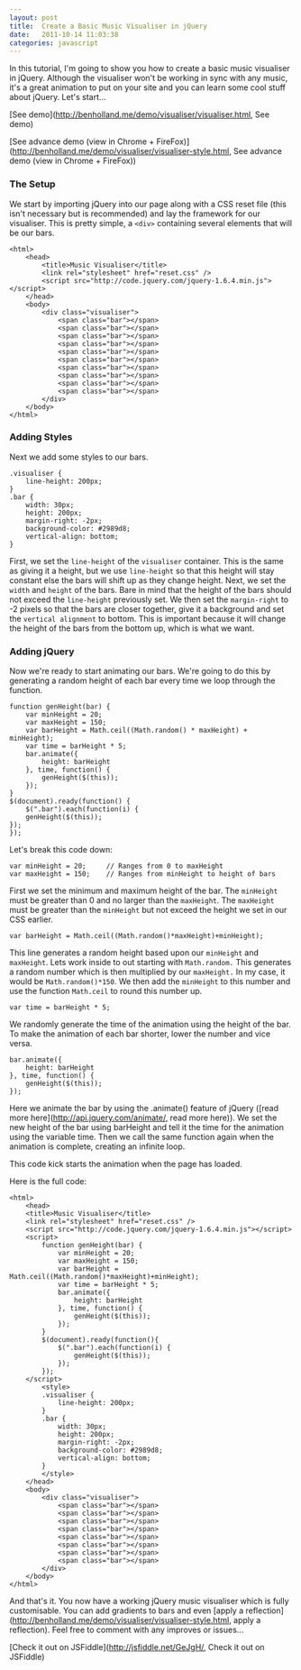 ```yaml
---
layout: post
title:  Create a Basic Music Visualiser in jQuery
date:   2011-10-14 11:03:38
categories: javascript
---
```


In this tutorial, I'm going to show you how to create a basic music visualiser in jQuery. Although the visualiser won't be working in sync with any music, it's a great animation to put on your site and you can learn some cool stuff about jQuery. Let's start...

[See demo](http://benholland.me/demo/visualiser/visualiser.html, See demo)

[See advance demo (view in Chrome + FireFox)](http://benholland.me/demo/visualiser/visualiser-style.html, See advance demo (view in Chrome + FireFox))

### The Setup
We start by importing jQuery into our page along with a CSS reset file (this isn't necessary but is recommended) and lay the framework for our visualiser. This is pretty simple, a `<div>` containing several elements that will be our bars.

    <html>
        <head>
            <title>Music Visualiser</title>
            <link rel="stylesheet" href="reset.css" />
            <script src="http://code.jquery.com/jquery-1.6.4.min.js"></script>
        </head>
        <body>
            <div class="visualiser">
                <span class="bar"></span>
                <span class="bar"></span>
                <span class="bar"></span>
                <span class="bar"></span>
                <span class="bar"></span>
                <span class="bar"></span>
                <span class="bar"></span>
                <span class="bar"></span>
                <span class="bar"></span>
                <span class="bar"></span>
            </div>
        </body>
    </html>

### Adding Styles
Next we add some styles to our bars.

    .visualiser {
        line-height: 200px;
    }
    .bar {
        width: 30px;
        height: 200px;
        margin-right: -2px;
        background-color: #2989d8;
        vertical-align: bottom;
    }

First, we set the `line-height` of the `visualiser` container. This is the same as giving it a height, but we use `line-height` so that this height will stay constant else the bars will shift up as they change height. Next, we set the `width` and `height` of the bars. Bare in mind that the height of the bars should not exceed the `line-height` previously set. We then set the `margin-right` to -2 pixels so that the bars are closer together, give it a background and set the `vertical alignment` to bottom. This is important because it will change the height of the bars from the bottom up, which is what we want.

### Adding jQuery
Now we're ready to start animating our bars. We're going to do this by generating a random height of each bar every time we loop through the function.

    function genHeight(bar) {
        var minHeight = 20;
        var maxHeight = 150;
        var barHeight = Math.ceil((Math.random() * maxHeight) + minHeight);
        var time = barHeight * 5;
        bar.animate({
            height: barHeight
        }, time, function() {
            genHeight($(this));
        });
    }
    $(document).ready(function() {
        $(".bar").each(function(i) {
        genHeight($(this));
    });
    });

Let's break this code down:

    var minHeight = 20;     // Ranges from 0 to maxHeight
    var maxHeight = 150;    // Ranges from minHeight to height of bars

First we set the minimum and maximum height of the bar. The `minHeight` must be greater than 0 and no larger than the `maxHeight`. The `maxHeight` must be greater than the `minHeight` but not exceed the height we set in our CSS earlier.

    var barHeight = Math.ceil((Math.random()*maxHeight)+minHeight);

This line generates a random height based upon our `minHeight` and `maxHeight`. Lets work inside to out starting with `Math.random.` This generates a random number which is then multiplied by our `maxHeight.` In my case, it would be `Math.random()*150`. We then add the `minHeight` to this number and use the function `Math.ceil` to round this number up.

    var time = barHeight * 5;

We randomly generate the time of the animation using the height of the bar. To make the animation of each bar shorter, lower the number and vice versa.

    bar.animate({
        height: barHeight
    }, time, function() {
        genHeight($(this));
    });

Here we animate the bar by using the .animate() feature of jQuery ([read more here](http://api.jquery.com/animate/, read more here)). We set the new height of the bar using barHeight and tell it the time for the animation using the variable time. Then we call the same function again when the animation is complete, creating an infinite loop.

This code kick starts the animation when the page has loaded.

Here is the full code:

    <html>
        <head>
        <title>Music Visualiser</title>
        <link rel="stylesheet" href="reset.css" />
        <script src="http://code.jquery.com/jquery-1.6.4.min.js"></script>
        <script>
            function genHeight(bar) {
                var minHeight = 20;
                var maxHeight = 150;
                var barHeight = Math.ceil((Math.random()*maxHeight)+minHeight);
                var time = barHeight * 5;
                bar.animate({
                    height: barHeight
                }, time, function() {
                    genHeight($(this));
                });
            }
            $(document).ready(function(){
                $(".bar").each(function(i) {
                    genHeight($(this));
                });
            });
        </script>
            <style>
            .visualiser {
                line-height: 200px;
            }
            .bar {
                width: 30px;
                height: 200px;
                margin-right: -2px;
                background-color: #2989d8;
                vertical-align: bottom;
            }
            </style>
        </head>
        <body>
            <div class="visualiser">
                <span class="bar"></span>
                <span class="bar"></span>
                <span class="bar"></span>
                <span class="bar"></span>
                <span class="bar"></span>
                <span class="bar"></span>
                <span class="bar"></span>
                <span class="bar"></span>
            </div>
        </body>
    </html>

And that's it. You now have a working jQuery music visualiser which is fully customisable. You can add gradients to bars and even [apply a reflection](http://benholland.me/demo/visualiser/visualiser-style.html, apply a reflection). Feel free to comment with any improves or issues...

[Check it out on JSFiddle](http://jsfiddle.net/GeJgH/, Check it out on JSFiddle)
